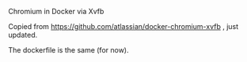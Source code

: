 Chromium in Docker via Xvfb

Copied from https://github.com/atlassian/docker-chromium-xvfb , just updated.

The dockerfile is the same (for now).
